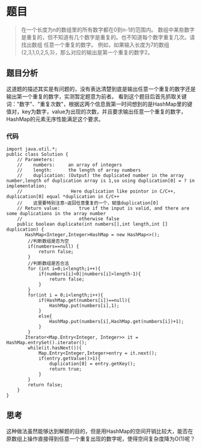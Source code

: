 # 题目
>在一个长度为n的数组里的所有数字都在0到n-1的范围内。 数组中某些数字是重复的，但不知道有几个数字是重复的。也不知道每个数字重复几次。请找出数组
>任意一个重复的数字。 例如，如果输入长度为7的数组{2,3,1,0,2,5,3}，那么对应的输出是第一个重复的数字2。

## 题目分析
这道题的描述其实是有问题的，没有表达清楚到底是输出任意一个重复的数字还是输出第一个重复的数字，实测暂定题意为前者。
看到这个题目后首先抓取关键词："数字"、"重复次数"，根据这两个信息我第一时间想到的是HashMap里的键值对，key为数字，value为出现的次数，并且要求输出任意一个重复的数字，HashMap的元素无序性能满足这个要求。

### 代码
```
import java.util.*;
public class Solution {
    // Parameters:
    //    numbers:     an array of integers
    //    length:      the length of array numbers
    //    duplication: (Output) the duplicated number in the array number,length of duplication array is 1,so using duplication[0] = ? in implementation;
    //                  Here duplication like pointor in C/C++, duplication[0] equal *duplication in C/C++
    //    这里要特别注意~返回任意重复的一个，赋值duplication[0]
    // Return value:       true if the input is valid, and there are some duplications in the array number
    //                     otherwise false
    public boolean duplicate(int numbers[],int length,int [] duplication) {
       HashMap<Integer,Integer>HashMap = new HashMap<>();
        //判断数组是否为空
        if(numbers==null) {
            return false;
        }
        //判断数组是否合法
        for (int i=0;i<length;i++){
            if(numbers[i]<0||numbers[i]>length-1){
                return false;
            }
        }
        for(int i = 0;i<length;i++){
            if(HashMap.get(numbers[i])==null){
                HashMap.put(numbers[i],1);
            }
            else{
                HashMap.put(numbers[i],HashMap.get(numbers[i])+1);
            }
        }
       Iterator<Map.Entry<Integer, Integer>> it = HashMap.entrySet().iterator();
        while(it.hasNext()){
            Map.Entry<Integer,Integer>entry = it.next();
            if(entry.getValue()>1){
                duplication[0] = entry.getKey();
                return true;
            }
        }
        return false;
    }
}
```
## 思考
这种做法虽然能够达到解题的目的，但是用HashMap的空间开销比较大，能否在原数组上操作直接得到任意一个重复出现的数字呢，使得空间复杂度降为O(1)呢？

